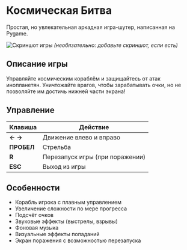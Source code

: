 # Космическая Битва

Простая, но увлекательная аркадная игра-шутер, написанная на Pygame.

![Скриншот игры](screenshot.png) *(необязательно: добавьте скриншот, если есть)*

## Описание игры
Управляйте космическим кораблём и защищайтесь от атак инопланетян. Уничтожайте врагов, чтобы зарабатывать очки, но не позволяйте им достичь нижней части экрана!

## Управление

| Клавиша       | Действие                          |
|---------------|-----------------------------------|
| **← →**       | Движение влево и вправо          |
| **ПРОБЕЛ**    | Стрельба                         |
| **R**         | Перезапуск игры (при поражении)  |
| **ESC**       | Выход из игры                    |

## Особенности
- Корабль игрока с плавным управлением
- Увеличение сложности по мере прогресса
- Подсчёт очков
- Звуковые эффекты (выстрелы, взрывы)
- Фоновая музыка
- Визуальные эффекты попаданий
- Экран поражения с возможностью перезапуска
